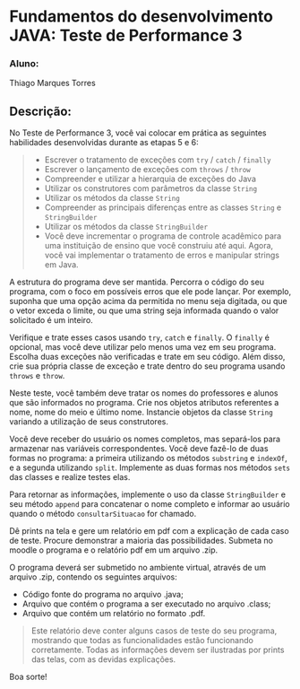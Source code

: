 # Fundamentos do desenvolvimento JAVA: Teste de Performance 3
### Aluno: 
Thiago Marques Torres

## Descrição:
No Teste de Performance 3, você vai colocar em prática as seguintes habilidades desenvolvidas durante as etapas 5 e 6:

> - Escrever o tratamento de exceções com ```try``` / ```catch``` / ```finally```
> - Escrever o lançamento de exceções com ```throws``` / ```throw```
> - Compreender e utilizar a hierarquia de exceções do Java
> - Utilizar os construtores com parâmetros da classe ```String```
> - Utilizar os métodos da classe ```String```
> - Compreender as principais diferenças entre as classes ```String``` e ```StringBuilder```
> - Utilizar os métodos da classe ```StringBuilder```
> - Você deve incrementar o programa de controle acadêmico para uma instituição de ensino que você construiu até aqui. Agora, você vai implementar o tratamento de erros e manipular strings em Java.


   A estrutura do programa deve ser mantida. Percorra o código do seu programa, com o foco em possíveis erros que ele pode lançar. Por exemplo, suponha que uma opção acima da permitida no menu seja digitada, ou que o vetor exceda o limite, ou que uma string seja informada quando o valor solicitado é um inteiro.

Verifique e trate esses casos usando ```try```, ```catch``` e ```finally```. O ```finally``` é opcional, mas você deve utilizar pelo menos uma vez em seu programa. Escolha duas exceções não verificadas e trate em seu código. Além disso, crie sua própria classe de exceção e trate dentro do seu programa usando ```throws``` e ```throw```.

Neste teste, você também deve tratar os nomes do professores e alunos que são informados no programa. Crie nos objetos atributos referentes a nome, nome do meio e último nome. Instancie objetos da classe ```String``` variando a utilização de seus construtores.

Você deve receber do usuário os nomes completos, mas separá-los para armazenar nas variáveis correspondentes. Você deve fazê-lo de duas formas no programa: a primeira utilizando os métodos ```substring``` e ```indexOf```, e a segunda utilizando ```split```. Implemente as duas formas nos métodos ```sets``` das classes e realize testes elas.

Para retornar as informações, implemente o uso da classe ```StringBuilder``` e seu método ```append``` para concatenar o nome completo e informar ao usuário quando o método ```consultarSituacao``` for chamado.

Dê prints na tela e gere um relatório em pdf com a explicação de cada caso de teste. Procure demonstrar a maioria das possibilidades. Submeta no moodle o programa e o relatório pdf em um arquivo .zip.

O programa deverá ser submetido no ambiente virtual, através de um arquivo .zip, contendo os seguintes arquivos:

- Código fonte do programa no arquivo .java;
- Arquivo que contém o programa a ser executado no arquivo .class;
- Arquivo que contém um relatório no formato .pdf. 


> Este relatório deve conter alguns casos de teste do seu programa, mostrando que todas as funcionalidades estão funcionando corretamente. Todas as informações devem ser ilustradas por prints das telas, com as devidas explicações.


Boa sorte!
